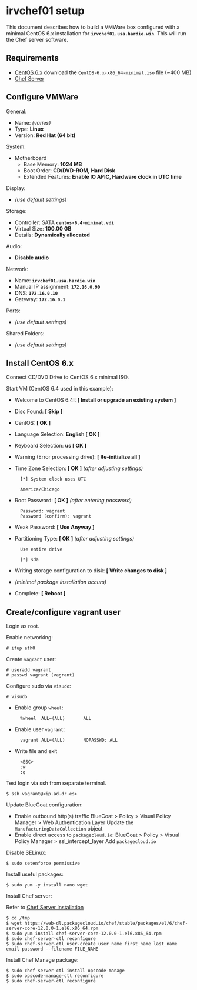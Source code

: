 # irvchef01 setup
This document describes how to build a VMWare box configured with a minimal CentOS 6.x installation for **`irvchef01.usa.hardie.win`**. This will run the Chef server software.


## Requirements
- [CentOS 6.x](http://isoredirect.centos.org/centos/6/isos/x86_64/) download the `CentOS-6.x-x86_64-minimal.iso` file (~400 MB)
- [Chef Server](https://web-dl.packagecloud.io/chef/stable/packages/el/6/chef-server-core-12.0.0-1.el6.x86_64.rpm)


## Configure VMWare
General:

- Name: *(varies)*
- Type: **Linux**
- Version: **Red Hat (64 bit)**

System:

- Motherboard
	- Base Memory: **1024 MB**
	- Boot Order: **CD/DVD-ROM, Hard Disk**
	- Extended Features: **Enable IO APIC, Hardware clock in UTC time**

Display:

- *(use default settings)*

Storage:

- Controller: SATA **`centos-6.4-minimal.vdi`**
- Virtual Size: **100.00 GB**
- Details: **Dynamically allocated**

Audio:

- **Disable audio**

Network:

- Name: **`irvchef01.usa.hardie.win`**
- Manual IP assignment: **`172.16.0.90`**
- DNS: **`172.16.0.10`**
- Gateway: **`172.16.0.1`**

Ports:

- *(use default settings)*

Shared Folders:

- *(use default settings)*


## Install CentOS 6.x
Connect CD/DVD Drive to CentOS 6.x minimal ISO.

Start VM (CentOS 6.4 used in this example):

- Welcome to CentOS 6.4!: **[ Install or upgrade an existing system ]**
- Disc Found: **[ Skip ]**
- CentOS: **[ OK ]**
- Language Selection: **English [ OK ]**
- Keyboard Selection: **us [ OK ]**
- Warning (Error processing drive): **[ Re-initialize all ]**
- Time Zone Selection: **[ OK ]** *(after adjusting settings)*

        [*] System clock uses UTC

        America/Chicago

- Root Password: **[ OK ]** *(after entering password)*

        Password: vagrant
        Password (confirm): vagrant

- Weak Password: **[ Use Anyway ]**
- Partitioning Type: **[ OK ]** *(after adjusting settings)*

        Use entire drive

        [*] sda

- Writing storage configuration to disk: **[ Write changes to disk ]**
- *(minimal package installation occurs)*

- Complete: **[ Reboot ]**


## Create/configure vagrant user
Login as root.

Enable networking:

    # ifup eth0

Create `vagrant` user:

  	# useradd vagrant
  	# passwd vagrant (vagrant)

Configure sudo via `visudo`:

  	# visudo

- Enable group `wheel`:

        %wheel  ALL=(ALL)       ALL

- Enable user `vagrant`:

        vagrant ALL=(ALL)       NOPASSWD: ALL

- Write file and exit

        <ESC>
        :w
        :q

Test login via ssh from separate terminal.

    $ ssh vagrant@<ip.ad.dr.es>

Update BlueCoat configuration:

- Enable outbound http(s) traffic
    BlueCoat > Policy > Visual Policy Manager > Web Authentication Layer
    Update the `ManufacturingDataCollection` object
- Enable direct access to `packagecloud.io`:
    BlueCoat > Policy > Visual Policy Manager > ssl_intercept_layer
    Add `packagecloud.io`
    
Disable SELinux:

    $ sudo setenforce permissive

Install useful packages:

    $ sudo yum -y install nano wget

Install Chef server:

Refer to [Chef Server Installation](http://docs.chef.io/install_server.html)

    $ cd /tmp
    $ wget https://web-dl.packagecloud.io/chef/stable/packages/el/6/chef-server-core-12.0.0-1.el6.x86_64.rpm
    $ sudo yum install chef-server-core-12.0.0-1.el6.x86_64.rpm
    $ sudo chef-server-ctl reconfigure
    $ sudo chef-server-ctl user-create user_name first_name last_name email password --filename FILE_NAME

Install Chef Manage package:

    $ sudo chef-server-ctl install opscode-manage
    $ sudo opscode-manage-ctl reconfigure
    $ sudo chef-server-ctl reconfigure
